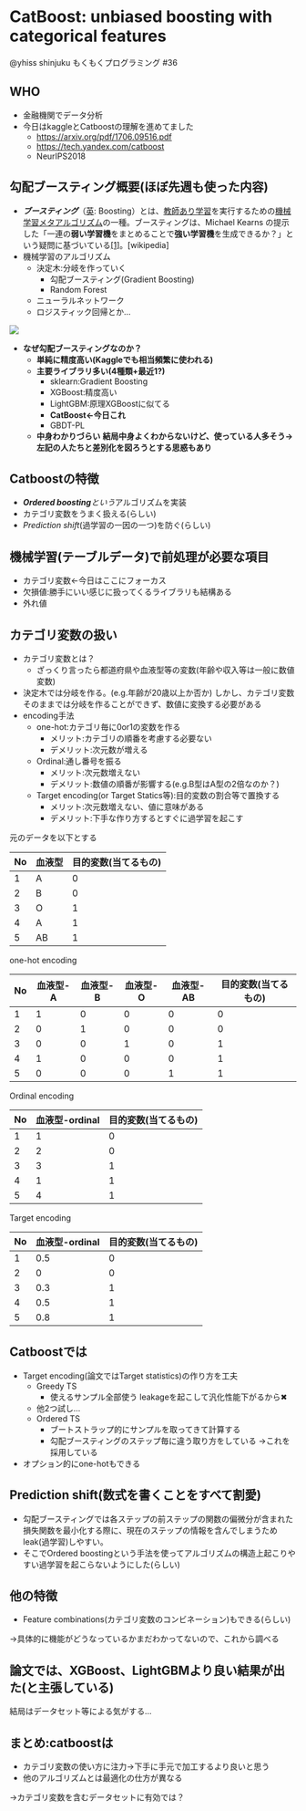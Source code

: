 # CatBoost: unbiased boosting with categorical features
@yhiss
shinjuku もくもくプログラミング #36


## WHO
- 金融機関でデータ分析
- 今日はkaggleとCatboostの理解を進めてました
  - https://arxiv.org/pdf/1706.09516.pdf
  - https://tech.yandex.com/catboost
  - NeurIPS2018


## 勾配ブースティング概要(ほぼ先週も使った内容)
- ***ブースティング***（[英](https://ja.wikipedia.org/wiki/%E8%8B%B1%E8%AA%9E): Boosting）とは、[教師あり学習](https://ja.wikipedia.org/wiki/%E6%95%99%E5%B8%AB%E3%81%82%E3%82%8A%E5%AD%A6%E7%BF%92)を実行するための[機械学習](https://ja.wikipedia.org/wiki/%E6%A9%9F%E6%A2%B0%E5%AD%A6%E7%BF%92)[メタアルゴリズム](https://ja.wikipedia.org/wiki/%E3%83%A1%E3%82%BF%E3%83%92%E3%83%A5%E3%83%BC%E3%83%AA%E3%82%B9%E3%83%86%E3%82%A3%E3%82%AF%E3%82%B9)の一種。ブースティングは、Michael Kearns の提示した「一連の**弱い学習機**をまとめることで**強い学習機**を生成できるか？」という疑問に基づいている[[1]](https://ja.wikipedia.org/wiki/%E3%83%96%E3%83%BC%E3%82%B9%E3%83%86%E3%82%A3%E3%83%B3%E3%82%B0#cite_note-Kearns88-1)。[wikipedia]
- 機械学習のアルゴリズム
  - 決定木:分岐を作っていく
    - 勾配ブースティング(Gradient Boosting)
    - Random Forest
  - ニューラルネットワーク
  - ロジスティック回帰とか…


![](https://d2mxuefqeaa7sj.cloudfront.net/s_367A285A0C8E16C6174E8C46C635E73A24CB3CA95B94D34573CAFBBFD14D3D9E_1551508225610_1.png)



- **なぜ勾配ブースティングなのか？**
  - **単純に精度高い(Kaggleでも相当頻繁に使われる)**
  - **主要ライブラリ多い(4種類+最近1?)**
    - sklearn:Gradient Boosting
    - XGBoost:精度高い
    - LightGBM:原理XGBoostに似てる
    - **CatBoost←今日これ**
    - GBDT-PL
  - **中身わかりづらい**
    **結局中身よくわからないけど、使っている人多そう→左記の人たちと差別化を図ろうとする思惑もあり**
## Catboostの特徴
- ***Ordered boosting****という*アルゴリズムを実装
- カテゴリ変数をうまく扱える(らしい)
- *Prediction shift*(過学習の一因の一つ)を防ぐ(らしい)


## 機械学習(テーブルデータ)で前処理が必要な項目
- カテゴリ変数←今日はここにフォーカス
- 欠損値:勝手にいい感じに扱ってくるライブラリも結構ある
- 外れ値
## カテゴリ変数の扱い
- カテゴリ変数とは？
  - ざっくり言ったら都道府県や血液型等の変数(年齢や収入等は一般に数値変数)
- 決定木では分岐を作る。(e.g.年齢が20歳以上か否か)
  しかし、カテゴリ変数そのままでは分岐を作ることができず、数値に変換する必要がある
- encoding手法
  - one-hot:カテゴリ毎に0or1の変数を作る
    - メリット:カテゴリの順番を考慮する必要ない
    - デメリット:次元数が増える
  - Ordinal:通し番号を振る
    - メリット:次元数増えない
    - デメリット:数値の順番が影響する(e.g.B型はA型の2倍なのか？)
  - Target encoding(or Target Statics等):目的変数の割合等で置換する
    - メリット:次元数増えない、値に意味がある
    - デメリット:下手な作り方するとすぐに過学習を起こす
    

元のデータを以下とする

| No | 血液型 | 目的変数(当てるもの) |
| -- | --- | ----------- |
| 1  | A   | 0           |
| 2  | B   | 0           |
| 3  | O   | 1           |
| 4  | A   | 1           |
| 5  | AB  | 1           |

one-hot encoding

| No | 血液型-A | 血液型-B | 血液型-O | 血液型-AB | 目的変数(当てるもの) |
| -- | ----- | ----- | ----- | ------ | ----------- |
| 1  | 1     | 0     | 0     | 0      | 0           |
| 2  | 0     | 1     | 0     | 0      | 0           |
| 3  | 0     | 0     | 1     | 0      | 1           |
| 4  | 1     | 0     | 0     | 0      | 1           |
| 5  | 0     | 0     | 0     | 1      | 1           |

Ordinal encoding

| No | 血液型-ordinal | 目的変数(当てるもの) |
| -- | ----------- | ----------- |
| 1  | 1           | 0           |
| 2  | 2           | 0           |
| 3  | 3           | 1           |
| 4  | 1           | 1           |
| 5  | 4           | 1           |

Target encoding

| No | 血液型-ordinal | 目的変数(当てるもの) |
| -- | ----------- | ----------- |
| 1  | 0.5         | 0           |
| 2  | 0           | 0           |
| 3  | 0.3         | 1           |
| 4  | 0.5         | 1           |
| 5  | 0.8         | 1           |

## Catboostでは
- Target encoding(論文ではTarget statistics)の作り方を工夫
  - Greedy TS
    - 使えるサンプル全部使う
      leakageを起こして汎化性能下がるから✖
  - 他2つ試し…
  - Ordered TS
    - ブートストラップ的にサンプルを取ってきて計算する
    - 勾配ブースティングのステップ毎に違う取り方をしている
    →これを採用している
- オプション的にone-hotもできる
## Prediction shift(数式を書くことをすべて割愛)
- 勾配ブースティングでは各ステップの前ステップの関数の偏微分が含まれた損失関数を最小化する際に、現在のステップの情報を含んでしまうためleak(過学習)しやすい。
- そこでOrdered boostingという手法を使ってアルゴリズムの構造上起こりやすい過学習を起こらないようにした(らしい)
## 他の特徴
- Feature combinations(カテゴリ変数のコンビネーション)もできる(らしい)

→具体的に機能がどうなっているかまだわかってないので、これから調べる

## 論文では、XGBoost、LightGBMより良い結果が出た(と主張している)

結局はデータセット等による気がする…

## まとめ:catboostは
- カテゴリ変数の使い方に注力→下手に手元で加工するより良いと思う
- 他のアルゴリズムとは最適化の仕方が異なる

→カテゴリ変数を含むデータセットに有効では？

